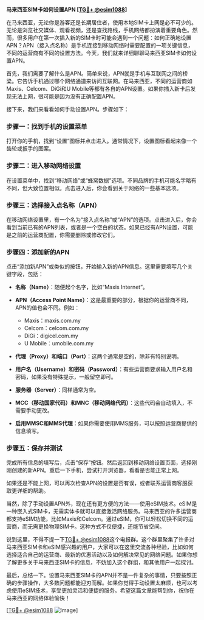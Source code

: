 **马来西亚SIM卡如何设置APN [[TG💪+ @esim1088](https://t.me/s/esim1088)]**

在马来西亚，无论你是游客还是长期居住者，使用本地SIM卡上网是必不可少的。无论是浏览社交媒体、观看视频，还是查找路线，手机网络都扮演着重要角色。然而，很多用户在第一次插入新的SIM卡时可能会遇到一个问题：如何正确地设置APN？APN（接入点名称）是手机连接到移动网络时需要配置的一项关键信息，不同的运营商有不同的设置方法。今天，我们就来详细聊聊马来西亚SIM卡如何设置APN。

首先，我们需要了解什么是APN。简单来说，APN就是手机与互联网之间的桥梁。它告诉手机通过哪个网络通道来访问互联网。在马来西亚，不同的运营商如Maxis、Celcom、DiGi和U Mobile等都有各自的APN设置。如果你插入新卡后发现无法上网，很可能是因为没有正确配置APN。

接下来，我们来看看如何手动设置APN。步骤如下：

### 步骤一：找到手机的设置菜单
打开你的手机，找到“设置”图标并点击进入。通常情况下，设置图标看起来像一个齿轮或扳手的图案。

### 步骤二：进入移动网络设置
在设置菜单中，找到“移动网络”或“蜂窝数据”选项。不同品牌的手机可能名字略有不同，但大致位置相似。点击进入后，你会看到关于网络的一些基本选项。

### 步骤三：选择接入点名称（APN）
在移动网络设置里，有一个名为“接入点名称”或“APN”的选项。点击进入后，你会看到当前已有的APN列表，或者是一个空白的状态。如果已经有APN设置，可能是之前的运营商配置，你需要删除或修改它们。

### 步骤四：添加新的APN
点击“添加新APN”或类似的按钮，开始输入新的APN信息。这里需要填写几个关键字段，包括：

- **名称（Name）**：随便起个名字，比如“Maxis Internet”。
- **APN（Access Point Name）**：这是最重要的部分，根据你的运营商不同，APN的值也会不同。例如：
  - Maxis：maxis.com.my
  - Celcom：celcom.com.my
  - DiGi：digicel.com.my
  - U Mobile：umobile.com.my

- **代理（Proxy）和端口（Port）**：这两个通常是空的，除非有特别说明。
- **用户名（Username）和密码（Password）**：有些运营商要求输入用户名和密码，如果没有特殊提示，一般留空即可。
- **服务器（Server）**：同样通常为空。
- **MCC（移动国家代码）和MNC（移动网络代码）**：这些代码会自动填入，不需要手动更改。
- **启用MMSC和MMS代理**：如果你需要使用MMS服务，可以按照运营商提供的信息填写。

### 步骤五：保存并测试
完成所有信息的填写后，点击“保存”按钮。然后返回到移动网络设置页面，选择刚刚创建的新APN。重启一下手机，尝试打开浏览器，看看是否能正常上网。

如果还是不能上网，可以再次检查APN的设置是否有误，或者联系运营商客服获取更详细的帮助。

当然，除了手动设置APN外，现在还有更方便的方法——使用eSIM技术。eSIM是一种嵌入式SIM卡，无需实体卡就可以直接激活网络服务。马来西亚的许多运营商都支持eSIM功能，比如Maxis和Celcom。通过eSIM，你可以轻松切换不同的运营商，而无需更换物理SIM卡。这种方式不仅便捷，还能节省空间。

说到这里，不得不提一下[TG💪+ @esim1088](https://t.me/s/esim1088)这个电报群。这个群里聚集了许多对马来西亚SIM卡和eSIM感兴趣的用户，大家可以在这里交流各种经验，比如如何选择适合自己的运营商、最新的优惠活动以及如何解决常见的网络问题。如果你想了解更多关于马来西亚SIM卡的信息，不妨加入这个群组，和其他用户一起探讨。

最后，总结一下。设置马来西亚SIM卡的APN并不是一件复杂的事情，只要按照正确的步骤操作，大多数问题都能迎刃而解。如果你觉得手动设置太麻烦，也可以考虑使用eSIM技术，享受更加灵活和便捷的服务。希望这篇文章能帮到你，祝你在马来西亚的网络体验愉快！

[[TG💪+ @esim1088](https://t.me/s/esim1088) ![Image](https://i.postimg.cc/4NQfJmqS/Snipaste-2025-05-13-00-14-12.png)]